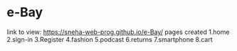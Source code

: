 # e-Bay

link to view:  https://sneha-web-prog.github.io/e-Bay/
pages created
1.home
2.sign-in
3.Register
4.fashion
5.podcast
6.returns
7.smartphone
8.cart
